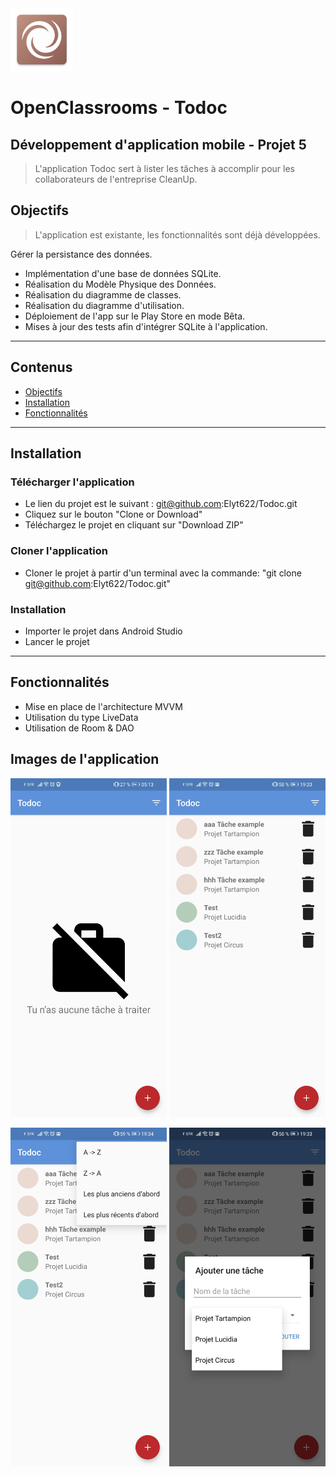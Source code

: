 <img src="images/ic_launcher.png" width="100">

# OpenClassrooms - Todoc

## Développement d'application mobile - Projet 5

> L'application Todoc sert à lister les tâches à accomplir pour les collaborateurs de l'entreprise CleanUp.

## Objectifs

> L'application est existante, les fonctionnalités sont déjà développées.

Gérer la persistance des données.

- Implémentation d'une base de données SQLite. 
- Réalisation du Modèle Physique des Données.
- Réalisation du diagramme de classes.
- Réalisation du diagramme d'utilisation.
- Déploiement de l'app sur le Play Store en mode Bêta.
- Mises à jour des tests afin d'intégrer SQLite à l'application.

---

## Contenus

- [Objectifs](#objectifs)
- [Installation](#installation)
- [Fonctionnalités](#fonctionnalités)

---

## Installation

### Télécharger l'application
- Le lien du projet est le suivant : git@github.com:Elyt622/Todoc.git
- Cliquez sur le bouton "Clone or Download"
- Téléchargez le projet en cliquant sur "Download ZIP"

### Cloner l'application
- Cloner le projet à partir d'un terminal avec la commande: "git clone git@github.com:Elyt622/Todoc.git"

### Installation
- Importer le projet dans Android Studio
- Lancer le projet

---

## Fonctionnalités

- Mise en place de l'architecture MVVM
- Utilisation du type LiveData
- Utilisation de Room & DAO

## Images de l'application

<img src="images/4.jpg" width="250"> <img src="images/1.jpg" width="250"> 

<img src="images/3.jpg" width="250"> <img src="images/2.jpg" width="250"> 
